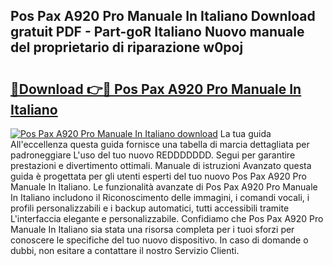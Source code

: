 ## Pos Pax A920 Pro Manuale In Italiano Download gratuit PDF - Part-goR Italiano Nuovo manuale del proprietario di riparazione w0poj

# <h2><a href="http://df9atd.blite.top/?on=Pos+Pax+A920+Pro+Manuale+In+Italiano">🔗Download 👉🔴 Pos Pax A920 Pro Manuale In Italiano</a></h2>

[![Pos Pax A920 Pro Manuale In Italiano download](https://i.imgur.com/lujVjoI.png)](http://df9atd.blite.top/?on=Pos+Pax+A920+Pro+Manuale+In+Italiano)
La tua guida All'eccellenza questa guida fornisce una tabella di marcia dettagliata per padroneggiare L'uso del tuo nuovo REDDDDDDD. Segui per garantire prestazioni e divertimento ottimali. Manuale di istruzioni Avanzato questa guida è progettata per gli utenti esperti del tuo nuovo Pos Pax A920 Pro Manuale In Italiano. Le funzionalità avanzate di Pos Pax A920 Pro Manuale In Italiano includono il Riconoscimento delle immagini, i comandi vocali, i profili personalizzabili e i backup automatici, tutti accessibili tramite L'interfaccia elegante e personalizzabile. Confidiamo che Pos Pax A920 Pro Manuale In Italiano sia stata una risorsa completa per i tuoi sforzi per conoscere le specifiche del tuo nuovo dispositivo. In caso di domande o dubbi, non esitare a contattare il nostro Servizio Clienti.
